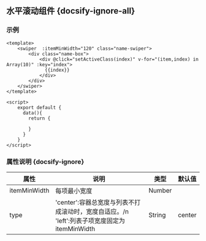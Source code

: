 ## 水平滚动组件 {docsify-ignore-all}

### 示例

```
<template>
  	<swiper  :itemMinWidth="120" class="name-swiper">
        <div class="name-box">
            <div @click="setActiveClass(index)" v-for="(item,index) in Array(10)" :key="index">
              {{index}}
            </div>
        </div>
    </swiper>
</template>

<script>
    export default {
      data(){
        return {
          
        }
      }
    }
</script>

```

### 属性说明 {docsify-ignore}

| 属性 | 说明 | 类型 | 默认值 |
| --- | --- | --- | --- |
| itemMinWidth |  每项最小宽度 | Number |  |
| type | 'center':容器总宽度与列表不打成滚动时，宽度自适应。/n  'left':列表子项宽度固定为itemMinWidth | String | center |
 

